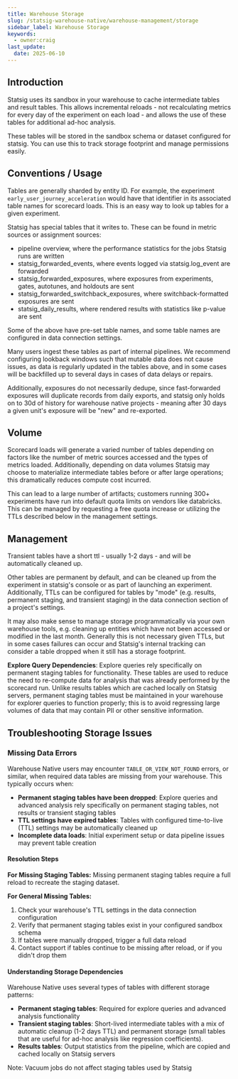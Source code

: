 ```yaml
---
title: Warehouse Storage
slug: /statsig-warehouse-native/warehouse-management/storage
sidebar_label: Warehouse Storage
keywords:
  - owner:craig
last_update:
  date: 2025-06-10
---
```


## Introduction

Statsig uses its sandbox in your warehouse to cache intermediate tables and result tables. This allows incremental reloads - not recalculating metrics for every day of the experiment on each load - and allows the use of these tables for additional ad-hoc analysis.

These tables will be stored in the sandbox schema or dataset configured for statsig. You can use this to track storage footprint and manage permissions easily.

## Conventions / Usage

Tables are generally sharded by entity ID. For example, the experiment `early_user_journey_acceleration` would have that identifier in its associated table names for scorecard loads. This is an easy way to look up tables for a given experiment.

Statsig has special tables that it writes to. These can be found in metric sources or assignment sources:

- pipeline overview, where the performance statistics for the jobs Statsig runs are written
- statsig_forwarded_events, where events logged via statsig.log_event are forwarded
- statsig_forwarded_exposures, where exposures from experiments, gates, autotunes, and holdouts are sent
- statsig_forwarded_switchback_exposures, where switchback-formatted exposures are sent
- statsig_daily_results, where rendered results with statistics like p-value are sent

Some of the above have pre-set table names, and some table names are configured in data connection settings.

Many users ingest these tables as part of internal pipelines. We recommend configuring lookback windows such that mutable data does not cause issues, as data is regularly updated in the tables above, and in some cases will be backfilled up to several days in cases of data delays or repairs.

Additionally, exposures do not necessarily dedupe, since fast-forwarded exposures will duplicate records from daily exports, and statsig only holds on to 30d of history for warehouse native projects - meaning after 30 days a given unit's exposure will be "new" and re-exported.

## Volume

Scorecard loads will generate a varied number of tables depending on factors like the number of metric sources accessed and the types of metrics loaded. Additionally, depending on data volumes Statsig may choose to materialize intermediate tables before or after large operations; this dramatically reduces compute cost incurred.

This can lead to a large number of artifacts; customers running 300+ experiments have run into default quota limits on vendors like databricks. This can be managed by requesting a free quota increase or utilizing the TTLs described below in the management settings.

## Management

Transient tables have a short ttl - usually 1-2 days - and will be automatically cleaned up.

Other tables are permanent by default, and can be cleaned up from the experiment in statsig's console or as part of launching an experiment. Additionally, TTLs can be configured for tables by "mode" (e.g. results, permanent staging, and transient staging) in the data connection section of a project's settings.

It may also make sense to manage storage programmatically via your own warehouse tools, e.g. cleaning up entities which have not been accessed or modified in the last month. Generally this is not necessary given TTLs, but in some cases failures can occur and Statsig's internal tracking can consider a table dropped when it still has a storage footprint.

**Explore Query Dependencies**: Explore queries rely specifically on permanent staging tables for functionality. These tables are used to reduce the need to re-compute data for analysis that was already performed by the scorecard run. Unlike results tables which are cached locally on Statsig servers, permanent staging tables must be maintained in your warehouse for explorer queries to function properly; this is to avoid regressing large volumes of data that may contain PII or other sensitive information.

## Troubleshooting Storage Issues

### Missing Data Errors

Warehouse Native users may encounter `TABLE_OR_VIEW_NOT_FOUND` errors, or similar, when required data tables are missing from your warehouse. This typically occurs when:

- **Permanent staging tables have been dropped**: Explore queries and advanced analysis rely specifically on permanent staging tables, not results or transient staging tables
- **TTL settings have expired tables**: Tables with configured time-to-live (TTL) settings may be automatically cleaned up
- **Incomplete data loads**: Initial experiment setup or data pipeline issues may prevent table creation

#### Resolution Steps

**For Missing Staging Tables:**
Missing permanent staging tables require a full reload to recreate the staging dataset.


**For General Missing Tables:**
1. Check your warehouse's TTL settings in the data connection configuration
2. Verify that permanent staging tables exist in your configured sandbox schema
3. If tables were manually dropped, trigger a full data reload
4. Contact support if tables continue to be missing after reload, or if you didn't drop them

#### Understanding Storage Dependencies

Warehouse Native uses several types of tables with different storage patterns:
- **Permanent staging tables**: Required for explore queries and advanced analysis functionality
- **Transient staging tables**: Short-lived intermediate tables with a mix of automatic cleanup (1-2 days TTL) and permanent storage (small tables that are useful for ad-hoc analysis like regression coefficients).
- **Results tables**: Output statistics from the pipeline, which are copied and cached locally on Statsig servers

Note: Vacuum jobs do not affect staging tables used by Statsig

